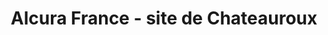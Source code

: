 ---
title: "Alcura France - site de Chateauroux"
url: /deols/alcura-france-site-de-chateauroux/
shop: approvisionnement médical
---